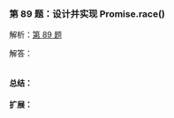 ### 第 89 题：设计并实现 Promise.race()

解析：[第 89 题](https://github.com/Advanced-Frontend/Daily-Interview-Question/issues/140)

解答：



```javascript

```

#### 总结：



#### 扩展：



